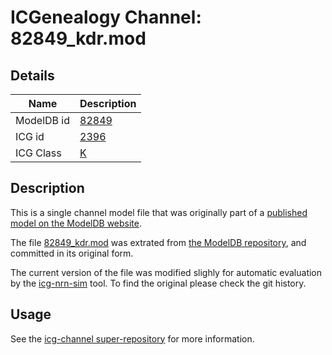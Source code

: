 # ICGenealogy Channel: 82849\_kdr.mod

## Details

Name | Description
---- | -----------
ModelDB id | [82849](http://senselab.med.yale.edu/ModelDB/ShowModel.cshtml?model=82849)
ICG id | [2396](http://icg.neurotheory.ox.ac.uk/channels/1/2396)
ICG Class | [K](http://icg.neurotheory.ox.ac.uk/channels/1)

## Description

This is a single channel model file that was originally part of a [published model on the ModelDB website](http://senselab.med.yale.edu/ModelDB/ShowModel.cshtml?model=82849).


The file [82849\_kdr.mod](82849_kdr.mod) was extrated from [the ModelDB repository](http://senselab.med.yale.edu/ModelDB/ShowModel.cshtml?model=82849), and committed in its original form.

The current version of the file was modified slighly for automatic evaluation by the [icg-nrn-sim](https://github.com/icgenealogy/icg-nrn-sim) tool. To find the original please check the git history.


## Usage

See the [icg-channel super-repository](https://github.com/icgenealogy/icg-channels) for more information.